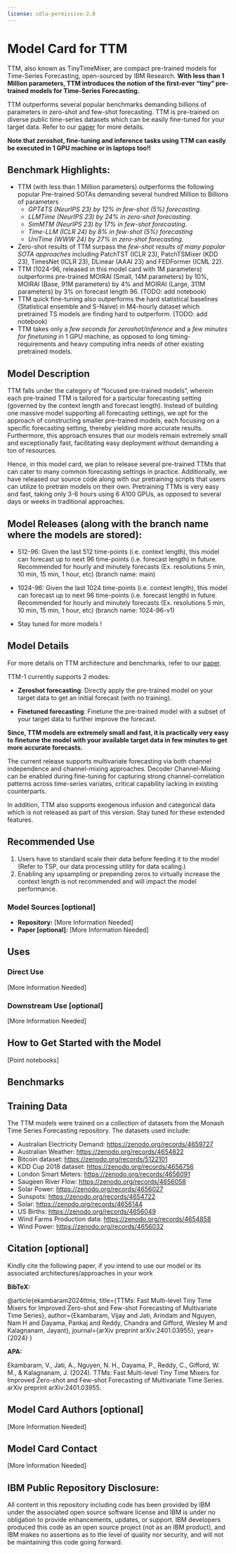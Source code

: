 ```yaml
---
license: cdla-permissive-2.0
---
```


# Model Card for TTM

TTM, also known as TinyTimeMixer, are compact pre-trained models for Time-Series Forecasting, open-sourced by IBM Research.
**With less than 1 Million parameters, TTM introduces the notion of the first-ever “tiny” pre-trained models for Time-Series Forecasting.** 

TTM outperforms several popular benchmarks demanding billions of parameters in zero-shot and few-shot forecasting. TTM is pre-trained on diverse public time-series datasets which 
can be easily fine-tuned for your target data. Refer to our [paper](https://arxiv.org/pdf/2401.03955.pdf) for more details.

**Note that zeroshot, fine-tuning and inference tasks using TTM can easily be executed in 1 GPU machine or in laptops too!!**


## Benchmark Highlights:

- TTM (with less than 1 Million parameters) outperforms the following popular Pre-trained SOTAs demanding several hundred Million to Billions of parameters
  - *GPT4TS (NeurIPS 23) by 12% in few-shot (5%) forecasting.*
  - *LLMTime (NeurIPS 23) by 24% in zero-shot forecasting*.
  - *SimMTM (NeurIPS 23) by 17% in few-shot forecasting*.
  - *Time-LLM (ICLR 24) by 8% in few-shot (5%) forecasting*
  - *UniTime (WWW 24) by 27% in zero-shot forecasting.*
- Zero-shot results of TTM surpass the *few-shot results of many popular SOTA approaches* including
  PatchTST (ICLR 23), PatchTSMixer (KDD 23), TimesNet (ICLR 23), DLinear (AAAI 23) and FEDFormer (ICML 22).
- TTM (1024-96, released in this model card with 1M parameters) outperforms pre-trained MOIRAI (Small, 14M parameters) by 10%, MOIRAI (Base, 91M parameters) by 4% and
  MOIRAI (Large, 311M parameters) by 3% on forecast length 96. (TODO: add notebook)
- TTM quick fine-tuning also outperforms the hard statistical baselines (Statistical ensemble and S-Naive) in
  M4-hourly dataset which pretrained TS models are finding hard to outperform. (TODO: add notebook)
- TTM takes only a *few seconds for zeroshot/inference* and a *few minutes for finetuning* in 1 GPU machine, as
  opposed to long timing-requirements and heavy computing infra needs of other existing pretrained models.
  

## Model Description

TTM falls under the category of “focused pre-trained models”, wherein each pre-trained TTM is tailored for a particular forecasting 
setting (governed by the context length and forecast length). Instead of building one massive model supporting all forecasting settings, 
we opt for the approach of constructing smaller pre-trained models, each focusing on a specific forecasting setting, thereby 
yielding more accurate results. Furthermore, this approach ensures that our models remain extremely small and exceptionally fast, 
facilitating easy deployment without demanding a ton of resources. 

Hence, in this model card, we plan to release several pre-trained 
TTMs that can cater to many common forecasting settings in practice. Additionally, we have released our source code along with 
our pretraining scripts that users can utilize to pretrain models on their own. Pretraining TTMs is very easy and fast, taking 
only 3-6 hours using 6 A100 GPUs, as opposed to several days or weeks in traditional approaches.

## Model Releases (along with the branch name where the models are stored):

- 512-96: Given the last 512 time-points (i.e. context length), this model can forecast up to next 96 time-points (i.e. forecast length)
  in future. Recommended for hourly and minutely forecasts (Ex. resolutions 5 min, 10 min, 15 min, 1 hour, etc)  (branch name: main) 

- 1024-96: Given the last 1024 time-points (i.e. context length), this model can forecast up to next 96 time-points (i.e. forecast length)
  in future. Recommended for hourly and minutely forecasts (Ex. resolutions 5 min, 10 min, 15 min, 1 hour, etc) (branch name: 1024-96-v1) 

- Stay tuned for more models !

## Model Details

For more details on TTM architecture and benchmarks, refer to our [paper](https://arxiv.org/pdf/2401.03955.pdf).

TTM-1 currently supports 2 modes:

 - **Zeroshot forecasting**: Directly apply the pre-trained model on your target data to get an initial forecast (with no training).

 - **Finetuned forecasting**: Finetune the pre-trained model with a subset of your target data to further improve the forecast.

**Since, TTM models are extremely small and fast, it is practically very easy to finetune the model with your available target data in few minutes 
to get more accurate forecasts.**

The current release supports multivariate forecasting via both channel independence and channel-mixing approaches. 
Decoder Channel-Mixing can be enabled during fine-tuning for capturing strong channel-correlation patterns across 
time-series variates, critical capability lacking in existing counterparts.

In addition, TTM also supports exogenous infusion and categorical data which is not released as part of this version. 
Stay tuned for these extended features.

## Recommended Use
1. Users have to standard scale their data before feeding it to the model (Refer to TSP, our data processing utility for data scaling.)
2. Enabling any upsampling or prepending zeros to virtually increase the context length is not recommended and will
   impact the model performance.
 
### Model Sources [optional]

<!-- Provide the basic links for the model. -->

- **Repository:** [More Information Needed]
- **Paper [optional]:** [More Information Needed]


## Uses

<!-- Address questions around how the model is intended to be used, including the foreseeable users of the model and those affected by the model. -->

### Direct Use

<!-- This section is for the model use without fine-tuning or plugging into a larger ecosystem/app. -->

[More Information Needed]

### Downstream Use [optional]

<!-- This section is for the model use when fine-tuned for a task, or when plugged into a larger ecosystem/app -->

[More Information Needed]

## How to Get Started with the Model

[Point notebooks]

## Benchmarks

## Training Data

The TTM models were trained on a collection of datasets from the Monash Time Series Forecasting repository. The datasets used include:
 - Australian Electricity Demand: https://zenodo.org/records/4659727 
 - Australian Weather: https://zenodo.org/records/4654822 
 - Bitcoin dataset: https://zenodo.org/records/5122101 
 - KDD Cup 2018 dataset: https://zenodo.org/records/4656756 
 - London Smart Meters: https://zenodo.org/records/4656091 
 - Saugeen River Flow: https://zenodo.org/records/4656058
 - Solar Power: https://zenodo.org/records/4656027 
 - Sunspots: https://zenodo.org/records/4654722
 - Solar: https://zenodo.org/records/4656144 
 - US Births: https://zenodo.org/records/4656049 
 - Wind Farms Production data: https://zenodo.org/records/4654858 
 - Wind Power: https://zenodo.org/records/4656032


## Citation [optional]
Kindly cite the following paper, if you intend to use our model or its associated architectures/approaches in your 
work

**BibTeX:**

@article{ekambaram2024ttms,
  title={TTMs: Fast Multi-level Tiny Time Mixers for Improved Zero-shot and Few-shot Forecasting of Multivariate Time Series},
  author={Ekambaram, Vijay and Jati, Arindam and Nguyen, Nam H and Dayama, Pankaj and Reddy, Chandra and Gifford, Wesley M and Kalagnanam, Jayant},
  journal={arXiv preprint arXiv:2401.03955},
  year={2024}
}

**APA:**

Ekambaram, V., Jati, A., Nguyen, N. H., Dayama, P., Reddy, C., Gifford, W. M., & Kalagnanam, J. (2024). TTMs: Fast Multi-level Tiny Time Mixers for Improved Zero-shot and Few-shot Forecasting of Multivariate Time Series. arXiv preprint arXiv:2401.03955.


## Model Card Authors [optional]

[More Information Needed]

## Model Card Contact

[More Information Needed]

## IBM Public Repository Disclosure: 

All content in this repository including code has been provided by IBM under the associated 
open source software license and IBM is under no obligation to provide enhancements, 
updates, or support. IBM developers produced this code as an 
open source project (not as an IBM product), and IBM makes no assertions as to 
the level of quality nor security, and will not be maintaining this code going forward.